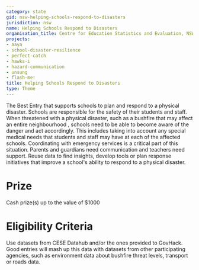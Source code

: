 ```yaml
---
category: state
gid: nsw-helping-schools-respond-to-disasters
jurisdiction: nsw
name: Helping Schools Respond to Disasters
organisation_title: Centre for Education Statistics and Evaluation, NSW Department of Education
projects:
- aaya
- school-disaster-resilience
- perfect-catch
- hawks-i
- hazard-communication
- unsung
- flash-me!
title: Helping Schools Respond to Disasters
type: Theme
---
```


The Best Entry that supports schools to plan and respond to a physical disaster.
Schools are responsible for the safety of their students and staff. When threatened with a physical disaster, such as a bushfire that may affect an entire neighbourhood , schools need to be able to become aware of the danger and act accordingly. This includes taking into account any special medical needs that students and staff may have at each of the affected schools.  Coordinating with emergency services is a critical part of this situation. Parents and guardians need communication and teachers need support. Reuse data to find insights, develop tools or plan response initiatives that improve a school's ability to respond to a physical disaster.

# Prize
Cash prize(s) up to the value of $1000

# Eligibility Criteria
Use datasets from CESE Datahub and/or the ones provided to GovHack.  Good entries will mash up this data  with datasets from other participating agencies, such as environment data about bushfire threat levels, transport or roads data.